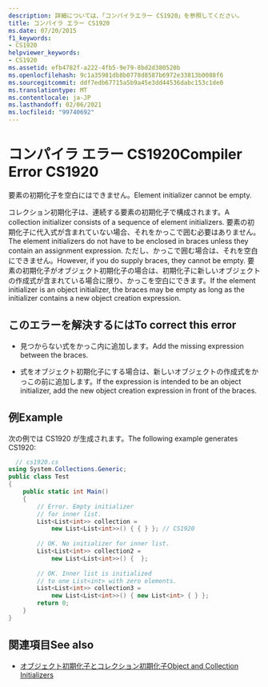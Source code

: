 ```yaml
---
description: 詳細については、「コンパイラエラー CS1920」を参照してください。
title: コンパイラ エラー CS1920
ms.date: 07/20/2015
f1_keywords:
- CS1920
helpviewer_keywords:
- CS1920
ms.assetid: efb4782f-a222-4fb5-9e79-8bd2d380520b
ms.openlocfilehash: 9c1a35981db8b0778d8587b6972e33813b0088f6
ms.sourcegitcommit: ddf7edb67715a5b9a45e3dd44536dabc153c1de0
ms.translationtype: MT
ms.contentlocale: ja-JP
ms.lasthandoff: 02/06/2021
ms.locfileid: "99740692"
---
```

# <a name="compiler-error-cs1920"></a><span data-ttu-id="5f661-103">コンパイラ エラー CS1920</span><span class="sxs-lookup"><span data-stu-id="5f661-103">Compiler Error CS1920</span></span>

<span data-ttu-id="5f661-104">要素の初期化子を空白にはできません。</span><span class="sxs-lookup"><span data-stu-id="5f661-104">Element initializer cannot be empty.</span></span>  
  
 <span data-ttu-id="5f661-105">コレクション初期化子は、連続する要素の初期化子で構成されます。</span><span class="sxs-lookup"><span data-stu-id="5f661-105">A collection initializer consists of a sequence of element initializers.</span></span> <span data-ttu-id="5f661-106">要素の初期化子に代入式が含まれていない場合、それをかっこで囲む必要はありません。</span><span class="sxs-lookup"><span data-stu-id="5f661-106">The element initializers do not have to be enclosed in braces unless they contain an assignment expression.</span></span> <span data-ttu-id="5f661-107">ただし、かっこで囲む場合は、それを空白にできません。</span><span class="sxs-lookup"><span data-stu-id="5f661-107">However, if you do supply braces, they cannot be empty.</span></span> <span data-ttu-id="5f661-108">要素の初期化子がオブジェクト初期化子の場合は、初期化子に新しいオブジェクトの作成式が含まれている場合に限り、かっこを空白にできます。</span><span class="sxs-lookup"><span data-stu-id="5f661-108">If the element initializer is an object initializer, the braces may be empty as long as the initializer contains a new object creation expression.</span></span>  
  
## <a name="to-correct-this-error"></a><span data-ttu-id="5f661-109">このエラーを解決するには</span><span class="sxs-lookup"><span data-stu-id="5f661-109">To correct this error</span></span>  
  
- <span data-ttu-id="5f661-110">見つからない式をかっこ内に追加します。</span><span class="sxs-lookup"><span data-stu-id="5f661-110">Add the missing expression between the braces.</span></span>  
  
- <span data-ttu-id="5f661-111">式をオブジェクト初期化子にする場合は、新しいオブジェクトの作成式をかっこの前に追加します。</span><span class="sxs-lookup"><span data-stu-id="5f661-111">If the expression is intended to be an object initializer, add the new object creation expression in front of the braces.</span></span>  
  
## <a name="example"></a><span data-ttu-id="5f661-112">例</span><span class="sxs-lookup"><span data-stu-id="5f661-112">Example</span></span>  

 <span data-ttu-id="5f661-113">次の例では CS1920 が生成されます。</span><span class="sxs-lookup"><span data-stu-id="5f661-113">The following example generates CS1920:</span></span>  
  
```csharp  
  // cs1920.cs  
using System.Collections.Generic;  
public class Test  
{  
    public static int Main()  
    {  
        // Error. Empty initializer
        // for inner list.  
        List<List<int>> collection =  
            new List<List<int>>() { { } }; // CS1920  
  
        // OK. No initializer for inner list.  
        List<List<int>> collection2 =  
            new List<List<int>>() {  };  
  
        // OK. Inner list is initialized
        // to one List<int> with zero elements.  
        List<List<int>> collection3 =  
            new List<List<int>>() { new List<int> { } };  
        return 0;  
    }  
}  
```  
  
## <a name="see-also"></a><span data-ttu-id="5f661-114">関連項目</span><span class="sxs-lookup"><span data-stu-id="5f661-114">See also</span></span>

- [<span data-ttu-id="5f661-115">オブジェクト初期化子とコレクション初期化子</span><span class="sxs-lookup"><span data-stu-id="5f661-115">Object and Collection Initializers</span></span>](../programming-guide/classes-and-structs/object-and-collection-initializers.md)
